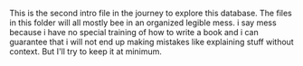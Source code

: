 This is the second intro file in the journey to explore this database. The files in this folder will all mostly bee in an organized legible mess. i say mess because i have no special training of how to write a book and i can guarantee that i will not end up making mistakes like explaining stuff without context. But I'll try to keep it at minimum.
